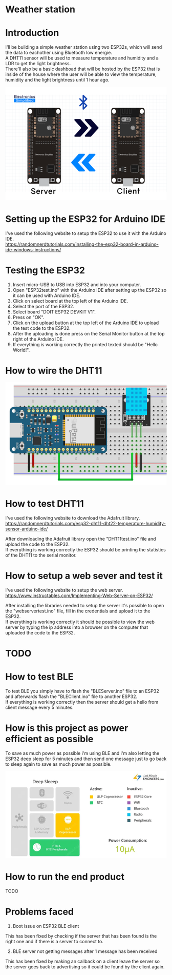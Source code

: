 # Weather station

# Introduction
I'll be building a simple weather station using two ESP32s, which will send the data to eachother using Bluetooth low energie. </br>
A DHT11 sensor will be used to measure temperature and humidity and a LDR to get the light brightness. </br>
There'll also be a basic dashboad that will be hosted by the ESP32 that is inside of the house where the user will be able to view the temperature, humidity and the light brightness until 1 hour ago. </br>

![overview.png](/Img/overview.png) 

# Setting up the ESP32 for Arduino IDE
I've used the following website to setup the ESP32 to use it with the Arduino IDE. </br>
https://randomnerdtutorials.com/installing-the-esp32-board-in-arduino-ide-windows-instructions/

# Testing the ESP32
1. Insert micro-USB to USB into ESP32 and into your computer.
2. Open "ESP32test.ino" with the Arduino IDE after setting up the ESP32 so it can be used with Arduino IDE.
3. Click on select board at the top left of the Arduino IDE.
4. Select the port of the ESP32.
5. Select board "DOIT ESP32 DEVKIT V1".
6. Press on "OK".
7. Click on the upload button at the top left of the Arduino IDE to upload the test code to the ESP32.
8. After the uploading is done press on the Serial Monitor button at the top right of the Arduino IDE.
9. If everything is working correctly the printed texted should be "Hello World!".

# How to wire the DHT11
![wiring.png](/Img/wiring.png) 

# How to test DHT11 
I've used the following website to download the Adafruit library. </br>
https://randomnerdtutorials.com/esp32-dht11-dht22-temperature-humidity-sensor-arduino-ide/

After downloading the Adafruit library open the "DHT11test.ino" file and upload the code to the ESP32. </br>
If everything is working correctly the ESP32 should be printing the statistics of the DHT11 to the serial monitor. </br>

# How to setup a web sever and test it
I've used the following website to setup the web server. </br>
https://www.instructables.com/Implementing-Web-Server-on-ESP32/

After installing the libraries needed to setup the server it's possible to open the "webservertest.ino" file, fill in the credentials and upload it to the ESP32. </br>
If everything is working correctly it should be possible to view the web server by typing the ip address into a browser on the computer that uploaded the code to the ESP32. </br>

# TODO

# How to test BLE

To test BLE you simply have to flash the "BLEServer.ino" file to an ESP32 and afterwards flash the "BLEClient.ino" file to another ESP32. </br>
If everything is working correctly then the server should get a hello from client message every 5 minutes. </br>

# How is this project as power efficient as possible

To save as much power as possible i'm using BLE and i'm also letting the ESP32 deep sleep for 5 minutes and then send one message just to go back to sleep again to save as much power as possible. </br>

![deepsleeppowerconsumption.png](/Img/deepsleeppowerconsumption.png) 

# How to run the end product

TODO </br>

# Problems faced

1. Boot issue on ESP32 BLE client

This has been fixed by checking if the server that has been found is the right one and if there is a server to connect to. </br>

2. BLE server not getting messages after 1 message has been received

This has been fixed by making an callback on a client leave the server so the server goes back to advertising so it could be found by the client again. </br>